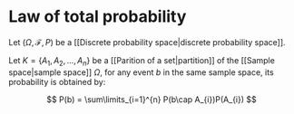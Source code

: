 

# Law of total probability

Let $(\Omega, \mathcal{F}, P)$ be a [[Discrete probability space|discrete probability space]].

Let $K=\{A_{1}, A_{2}, \ldots, A_{n}\}$ be a [[Parition of a set|partition]] of the [[Sample space|sample space]] $\Omega$, for any event $b$ in the same sample space, its probability is obtained by:

$$
P(b) = \sum\limits_{i=1}^{n} P(b\cap A_{i})P(A_{i})
$$